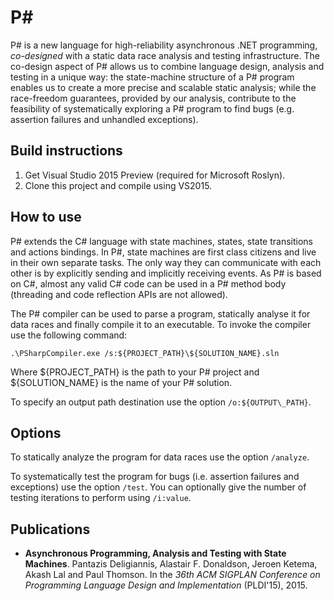 P#
====================
P# is a new language for high-reliability asynchronous .NET programming, *co-designed* with a static data race analysis and testing infrastructure. The co-design aspect of P# allows us to combine language design, analysis and testing in a unique way: the state-machine structure of a P# program enables us to create a more precise and scalable static analysis; while the race-freedom guarantees, provided by our analysis, contribute to the feasibility of systematically exploring a P# program to find bugs (e.g. assertion failures and unhandled exceptions).

## Build instructions
1. Get Visual Studio 2015 Preview (required for Microsoft Roslyn).
2. Clone this project and compile using VS2015.

## How to use
P# extends the C# language with state machines, states, state transitions and actions bindings. In P#, state machines are first class citizens and live in their own separate tasks. The only way they can communicate with each other is by explicitly sending and implicitly receiving events. As P# is based on C#, almost any valid C# code can be used in a P# method body (threading and code reflection APIs are not allowed).

The P# compiler can be used to parse a program, statically analyse it for data races and finally compile it to an executable. To invoke the compiler use the following command:

```
.\PSharpCompiler.exe /s:${PROJECT_PATH}\${SOLUTION_NAME}.sln
```

Where ${PROJECT\_PATH} is the path to your P# project and ${SOLUTION\_NAME} is the name of your P# solution.

To specify an output path destination use the option ```/o:${OUTPUT\_PATH}```.

## Options

To statically analyze the program for data races use the option ```/analyze```.

To systematically test the program for bugs (i.e. assertion failures and exceptions) use the option ```/test```. You can optionally give the number of testing iterations to perform using ```/i:value```.

## Publications
- **Asynchronous Programming, Analysis and Testing with State Machines**. Pantazis Deligiannis, Alastair F. Donaldson, Jeroen Ketema, Akash Lal and Paul Thomson. In the *36th ACM SIGPLAN Conference on Programming Language Design and Implementation* (PLDI'15), 2015.
